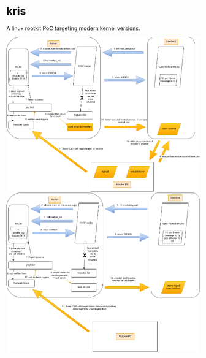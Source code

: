 # kris
A linux rootkit PoC targeting modern kernel versions.

![Reverse Shell Diagram](revshell.png)
![Capabilities Diagram](caps.png)